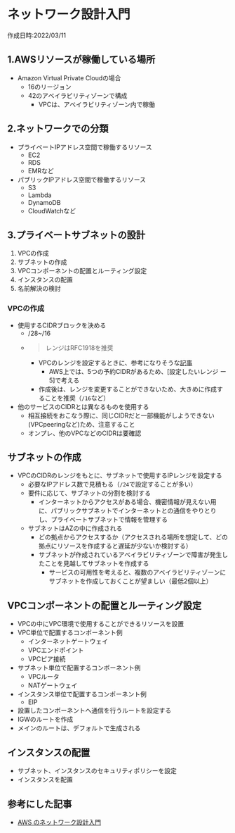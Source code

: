 # ネットワーク設計入門
作成日時:2022/03/11

## 1.AWSリソースが稼働している場所
* Amazon Virtual Private Cloudの場合
  * 16のリージョン
  * 42のアベイラビリティゾーンで構成
    * VPCは、アベイラビリティゾーン内で稼働

## 2.ネットワークでの分類
* プライベートIPアドレス空間で稼働するリソース
  * EC2
  * RDS
  * EMRなど
* パブリックIPアドレス空間で稼働するリソース
  * S3
  * Lambda
  * DynamoDB
  * CloudWatchなど

## 3.プライベートサブネットの設計
1. VPCの作成
2. サブネットの作成
3. VPCコンポーネントの配置とルーティング設定
4. インスタンスの配置
5. 名前解決の検討

### VPCの作成
- 使用するCIDRブロックを決める
  - /28~/16
  - > レンジはRFC1918を推奨
    - VPCのレンジを設定するときに、参考になりそうな[記事](https://dev.classmethod.jp/articles/amazon-vpc-5-tips/)
      - AWS上では、5つの予約CIDRがあるため、[設定したいレンジ ー 5]で考える
    - 作成後は、レンジを変更することができないため、大きめに作成することを推奨（`/16`など）
- 他のサービスのCIDRとは異なるものを使用する
  - 相互接続をおこなう際に、同じCIDRだと一部機能がしようできない(VPCpeeringなど)ため、注意すること
  - オンプレ、他のVPCなどのCIDRは要確認

## サブネットの作成
- VPCのCIDRのレンジをもとに、サブネットで使用するIPレンジを設定する
  - 必要なIPアドレス数で見積もる（`/24`で設定することが多い）
  - 要件に応じて、サブネットの分割を検討する
    - インターネットからアクセスがある場合、機密情報が見えない用に、パブリックサブネットでインターネットとの通信をやりとりし、プライベートサブネットで情報を管理する
  - サブネットはAZの中に作成される
    - どの拠点からアクセスするか（アクセスされる場所を想定して、どの拠点にリソースを作成すると遅延が少ないか検討する）
    - サブネットが作成されているアベイラビリティゾーンで障害が発生したことを見越してサブネットを作成する
      - サービスの可用性を考えると、複数のアベイラビリティゾーンにサブネットを作成しておくことが望ましい（最低2個以上）

## VPCコンポーネントの配置とルーティング設定
- VPCの中にVPC環境で使用することができるリソースを設置
 - VPC単位で配置するコンポーネント例
   - インターネットゲートウェイ
   - VPCエンドポイント
   - VPCピア接続
 - サブネット単位で配置するコンポーネント例
   - VPCルータ
   - NATゲートウェイ
 - インスタンス単位で配置するコンポーネント例
   - EIP
- 設置したコンポーネントへ通信を行うルートを設定する
 - IGWのルートを作成
 - メインのルートは、デフォルトで生成される

## インスタンスの配置
- サブネット、インスタンスのセキュリティポリシーを設定
- インスタンスを配置
## 参考にした記事
- [AWS のネットワーク設計入門](https://d1.awsstatic.com/events/jp/2017/summit/slide/D2T3-5.pdf)

